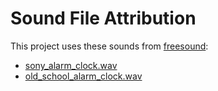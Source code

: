 # Sound File Attribution
This project uses these sounds from [freesound](https://www.freesound.org):
- [sony_alarm_clock.wav](https://www.freesound.org/people/guitarguy1985/sounds/52053/)
- [old_school_alarm_clock.wav](https://www.freesound.org/people/joedeshon/sounds/78562/)